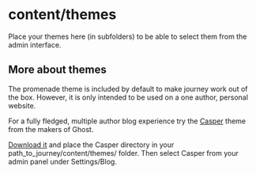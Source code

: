 # content/themes

Place your themes here (in subfolders) to be able to select them from the admin interface.

## More about themes

The promenade theme is included by default to make journey work out of the box. However, it is only intended to be used on a one author, personal website.

For a fully fledged, multiple author blog experience try the [Casper](https://github.com/TryGhost/Casper) theme from the makers of Ghost.

[Download it](https://github.com/TryGhost/Casper/releases) and place the Casper directory in your path_to_journey/content/themes/ folder. Then select Casper from your admin panel under Settings/Blog.
